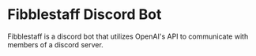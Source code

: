 # Fibblestaff Discord Bot

Fibblestaff is a discord bot that utilizes OpenAI's API to communicate with members of a discord server.
